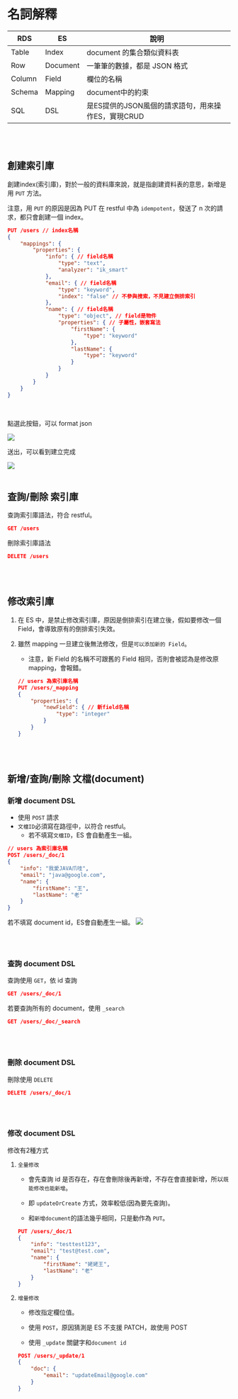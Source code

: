 # 名詞解釋


|RDS|ES|說明|
|--|--|--|
|Table|Index| document 的集合類似資料表 |
|Row| Document| 一筆筆的數據，都是 JSON 格式 |
|Column| Field| 欄位的名稱|
|Schema|Mapping| document中的約束 |
|SQL|DSL|是ES提供的JSON風個的請求語句，用來操作ES，實現CRUD|

<br/>

<br/>

## 創建索引庫
創建index(索引庫)，對於一般的資料庫來說，就是指創建資料表的意思，新增是用 `PUT` 方法。

注意，用 `PUT` 的原因是因為 PUT 在 restful 中為 `idempotent`，發送了 n 次的請求，都只會創建一個 index。

```JSON
PUT /users // index名稱
{
    "mappings": {
        "properties": {
            "info": { // field名稱
                "type": "text",
                "analyzer": "ik_smart"
            },
            "email": { // field名稱
                "type": "keyword",
                "index": "false" // 不參與搜索，不見建立倒排索引
            },
            "name": { // field名稱
                "type": "object", // field是物件
                "properties": { // 子屬性，嵌套寫法
                    "firstName": {
                        "type": "keyword"
                    },
                    "lastName": {
                        "type": "keyword"
                    }
                }
            }
        }
    }
}
```

<br/>

點選此按鈕，可以 format json

<img src='../../_image/Snipaste_2024-09-04_20-55-59.png'>


送出，可以看到建立完成

<img src='../../_image/Snipaste_2024-09-04_20-57-02.png'>

<br/>

<br/>

## 查詢/刪除 索引庫
查詢索引庫語法，符合 restful。
```JSON
GET /users
```

刪除索引庫語法
```JSON
DELETE /users
```

<br/>

<br/>

## 修改索引庫
1. 在 ES 中，是禁止修改索引庫，原因是倒排索引在建立後，假如要修改一個 Field，會導致原有的倒排索引失效。

2. 雖然 mapping 一旦建立後無法修改，但是`可以添加新的 Field`。

    * 注意，新 Field 的名稱不可跟舊的 Field 相同，否則會被認為是修改原 mapping，會報錯。

    ```json
    // users 為索引庫名稱
    PUT /users/_mapping
    {
        "properties": {
            "newField": { // 新field名稱
                "type": "integer"
            }
        }
    }
    ```


<br/>

<br/>

## 新增/查詢/刪除 文檔(document)


### 新增 document DSL
* 使用 `POST` 請求
* `文檔ID`必須寫在路徑中，以符合 restful。
    * 若不填寫`文檔ID`，ES 會自動產生一組。



```json
// users 為索引庫名稱
POST /users/_doc/1
{
    "info": "我愛JAVA爪哇",
    "email": "java@google.com",
    "name": {
        "firstName": "王",
        "lastName": "老"
    }
}
```

若不填寫 document id，ES會自動產生一組。
<img src='../../_image/Snipaste_2024-09-04_21-44-25.png'>

<br/>

<br/>

### 查詢 document DSL
查詢使用 `GET`，依 id 查詢
```json
GET /users/_doc/1
```

若要查詢所有的 document，使用 `_search` 
```json
GET /users/_doc/_search
```


<br/>

<br/>

### 刪除 document DSL
刪除使用 `DELETE`
```json
DELETE /users/_doc/1
```

<br/>

<br/>

### 修改 document DSL
修改有2種方式

1. `全量修改`
    
    * 會先查詢 id 是否存在，存在會刪除後再新增，不存在會直接新增，所以`既能修改也能新增`。
    * 即 `updateOrCreate` 方式，效率較低(因為要先查詢)。

    * 和`新增document`的語法幾乎相同，只是動作為 `PUT`。

    ```json
    PUT /users/_doc/1
    {
        "info": "testtest123",
        "email": "test@test.com",
        "name": {
            "firstName": "姥姥王",
            "lastName": "老"
        }
    }
    ```

2. `增量修改`

    * 修改指定欄位值。

    * 使用 `POST`，原因猜測是 ES 不支援 PATCH，故使用 POST

    * 使用 `_update` 關鍵字和`document id`

    ```json
    POST /users/_update/1
    {
        "doc": {
            "email": "updateEmail@google.com"
        }
    }
    ```